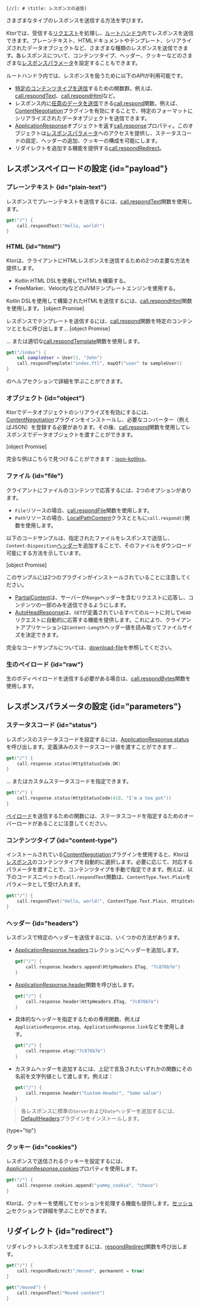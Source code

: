 `[//]: # (title: レスポンスの送信)`

<show-structure for="chapter" depth="2"/>

<link-summary>さまざまなタイプのレスポンスを送信する方法を学びます。</link-summary>

Ktorでは、受信する[リクエスト](server-requests.md)を処理し、[ルートハンドラ](server-routing.md#define_route)内でレスポンスを送信できます。プレーンテキスト、HTMLドキュメントやテンプレート、シリアライズされたデータオブジェクトなど、さまざまな種類のレスポンスを送信できます。各レスポンスについて、コンテンツタイプ、ヘッダー、クッキーなどのさまざまな[レスポンスパラメータ](#parameters)を設定することもできます。

ルートハンドラ内では、レスポンスを扱うために以下のAPIが利用可能です。
* [特定のコンテンツタイプを送信](#payload)するための関数群。例えば、[call.respondText](https://api.ktor.io/ktor-server/ktor-server-core/io.ktor.server.response/respond-text.html)、[call.respondHtml](https://api.ktor.io/ktor-server/ktor-server-plugins/ktor-server-html-builder/io.ktor.server.html/respond-html.html)など。
* レスポンス内に[任意のデータを送信](#payload)できる[call.respond](https://api.ktor.io/ktor-server/ktor-server-core/io.ktor.server.response/respond.html)関数。例えば、[ContentNegotiation](server-serialization.md)プラグインを有効にすることで、特定のフォーマットにシリアライズされたデータオブジェクトを送信できます。
* [ApplicationResponse](https://api.ktor.io/ktor-server/ktor-server-core/io.ktor.server.response/-application-response/index.html)オブジェクトを返す[call.response](https://api.ktor.io/ktor-server/ktor-server-core/io.ktor.server.application/-application-call/response.html)プロパティ。このオブジェクトは[レスポンスパラメータ](#parameters)へのアクセスを提供し、ステータスコードの設定、ヘッダーの追加、クッキーの構成を可能にします。
* リダイレクトを追加する機能を提供する[call.respondRedirect](https://api.ktor.io/ktor-server/ktor-server-core/io.ktor.server.response/respond-redirect.html)。

## レスポンスペイロードの設定 {id="payload"}
### プレーンテキスト {id="plain-text"}
レスポンスでプレーンテキストを送信するには、[call.respondText](https://api.ktor.io/ktor-server/ktor-server-core/io.ktor.server.response/respond-text.html)関数を使用します。
```kotlin
get("/") {
    call.respondText("Hello, world!")
}
```

### HTML {id="html"}
Ktorは、クライアントにHTMLレスポンスを送信するための2つの主要な方法を提供します。
* Kotlin HTML DSLを使用してHTMLを構築する。
* FreeMarker、VelocityなどのJVMテンプレートエンジンを使用する。

Kotlin DSLを使用して構築されたHTMLを送信するには、[call.respondHtml](https://api.ktor.io/ktor-server/ktor-server-plugins/ktor-server-html-builder/io.ktor.server.html/respond-html.html)関数を使用します。
[object Promise]

レスポンスでテンプレートを送信するには、[call.respond](https://api.ktor.io/ktor-server/ktor-server-core/io.ktor.server.response/respond.html)関数を特定のコンテンツとともに呼び出します...
[object Promise]

... または適切な[call.respondTemplate](https://api.ktor.io/ktor-server/ktor-server-plugins/ktor-server-freemarker/io.ktor.server.freemarker/respond-template.html)関数を使用します。
```kotlin
get("/index") {
    val sampleUser = User(1, "John")
    call.respondTemplate("index.ftl", mapOf("user" to sampleUser))
}
```
[](server-templating.md)のヘルプセクションで詳細を学ぶことができます。

### オブジェクト {id="object"}
Ktorでデータオブジェクトのシリアライズを有効にするには、[ContentNegotiation](server-serialization.md)プラグインをインストールし、必要なコンバーター（例えばJSON）を登録する必要があります。その後、[call.respond](https://api.ktor.io/ktor-server/ktor-server-core/io.ktor.server.response/respond.html)関数を使用してレスポンスでデータオブジェクトを渡すことができます。

[object Promise]

完全な例はこちらで見つけることができます：[json-kotlinx](https://github.com/ktorio/ktor-documentation/tree/%ktor_version%/codeSnippets/snippets/json-kotlinx)。

[//]: # (TODO: Check link for LocalPathFile)

### ファイル {id="file"}

クライアントにファイルのコンテンツで応答するには、2つのオプションがあります。

- `File`リソースの場合、[call.respondFile](https://api.ktor.io/ktor-server/ktor-server-core/io.ktor.server.response/respond-file.html)関数を使用します。
- `Path`リソースの場合、[LocalPathContent](https://api.ktor.io/ktor-server/ktor-server-core/io.ktor.server.http.content/-local-path-content/index.html)クラスとともに`call.respond()`関数を使用します。

以下のコードサンプルは、指定されたファイルをレスポンスで送信し、`Content-Disposition`[ヘッダー](#headers)を追加することで、そのファイルをダウンロード可能にする方法を示しています。

[object Promise]

このサンプルには2つのプラグインがインストールされていることに注意してください。
- [PartialContent](server-partial-content.md)は、サーバーが`Range`ヘッダーを含むリクエストに応答し、コンテンツの一部のみを送信できるようにします。
- [AutoHeadResponse](server-autoheadresponse.md)は、`GET`が定義されているすべてのルートに対して`HEAD`リクエストに自動的に応答する機能を提供します。これにより、クライアントアプリケーションは`Content-Length`ヘッダー値を読み取ってファイルサイズを決定できます。

完全なコードサンプルについては、[download-file](https://github.com/ktorio/ktor-documentation/tree/%ktor_version%/codeSnippets/snippets/download-file)を参照してください。

### 生のペイロード {id="raw"}
生のボディペイロードを送信する必要がある場合は、[call.respondBytes](https://api.ktor.io/ktor-server/ktor-server-core/io.ktor.server.response/respond-bytes.html)関数を使用します。

## レスポンスパラメータの設定 {id="parameters"}
### ステータスコード {id="status"}
レスポンスのステータスコードを設定するには、[ApplicationResponse.status](https://api.ktor.io/ktor-server/ktor-server-core/io.ktor.server.response/-application-response/status.html)を呼び出します。定義済みのステータスコード値を渡すことができます...
```kotlin
get("/") {
    call.response.status(HttpStatusCode.OK)
}
```
... またはカスタムステータスコードを指定できます。
```kotlin
get("/") {
    call.response.status(HttpStatusCode(418, "I'm a tea pot"))
}
```

[ペイロード](#payload)を送信するための関数には、ステータスコードを指定するためのオーバーロードがあることに注意してください。

### コンテンツタイプ {id="content-type"}
インストールされている[ContentNegotiation](server-serialization.md)プラグインを使用すると、Ktorは[レスポンス](#payload)のコンテンツタイプを自動的に選択します。必要に応じて、対応するパラメータを渡すことで、コンテンツタイプを手動で指定できます。例えば、以下のコードスニペットの`call.respondText`関数は、`ContentType.Text.Plain`をパラメータとして受け入れます。
```kotlin
get("/") {
    call.respondText("Hello, world!", ContentType.Text.Plain, HttpStatusCode.OK)
}
```

### ヘッダー {id="headers"}
レスポンスで特定のヘッダーを送信するには、いくつかの方法があります。
* [ApplicationResponse.headers](https://api.ktor.io/ktor-server/ktor-server-core/io.ktor.server.response/-application-response/headers.html)コレクションにヘッダーを追加します。
   ```kotlin
   get("/") {
       call.response.headers.append(HttpHeaders.ETag, "7c876b7e")
   }
   ```
* [ApplicationResponse.header](https://api.ktor.io/ktor-server/ktor-server-core/io.ktor.server.response/header.html)関数を呼び出します。
   ```kotlin
   get("/") {
       call.response.header(HttpHeaders.ETag, "7c876b7e")
   }
   ```
* 具体的なヘッダーを指定するための専用関数、例えば`ApplicationResponse.etag`、`ApplicationResponse.link`などを使用します。
   ```kotlin
   get("/") {
       call.response.etag("7c876b7e")
   }
   ```
* カスタムヘッダーを追加するには、上記で言及されたいずれかの関数にその名前を文字列値として渡します。例えば：
   ```kotlin
   get("/") {
       call.response.header("Custom-Header", "Some value")
   }
   ```

> 各レスポンスに標準の`Server`および`Date`ヘッダーを追加するには、[DefaultHeaders](server-default-headers.md)プラグインをインストールします。
>
{type="tip"}

### クッキー {id="cookies"}
レスポンスで送信されるクッキーを設定するには、[ApplicationResponse.cookies](https://api.ktor.io/ktor-server/ktor-server-core/io.ktor.server.response/-application-response/cookies.html)プロパティを使用します。
```kotlin
get("/") {
    call.response.cookies.append("yummy_cookie", "choco")
}
```
Ktorは、クッキーを使用してセッションを処理する機能も提供します。[セッション](server-sessions.md)セクションで詳細を学ぶことができます。

## リダイレクト {id="redirect"}
リダイレクトレスポンスを生成するには、[respondRedirect](https://api.ktor.io/ktor-server/ktor-server-core/io.ktor.server.response/respond-redirect.html)関数を呼び出します。
```kotlin
get("/") {
    call.respondRedirect("/moved", permanent = true)
}

get("/moved") {
    call.respondText("Moved content")
}